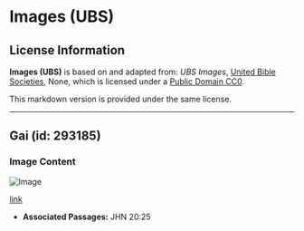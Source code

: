 # Images (UBS)

## License Information

**Images (UBS)** is based on and adapted from: _UBS Images_, [United Bible Societies](https://unitedbiblesocieties.org/), None, which is licensed under a [Public Domain CC0](https://creativecommons.org/public-domain/cc0/).

This markdown version is provided under the same license.



--------------------------------

## Gai (id: 293185)

### Image Content

![Image](https://cdn.aquifer.bible/aquifer-content/resources/Media/WEB-0371_spike.jpg)

[link](https://cdn.aquifer.bible/aquifer-content/resources/Media/WEB-0371_spike.jpg)

* **Associated Passages:** JHN 20:25

